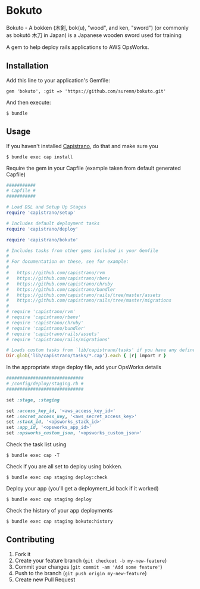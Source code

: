 # Bokuto

Bokuto - A bokken (木剣, bok(u), "wood", and ken, "sword") (or commonly as bokutō 木刀 in Japan) is a Japanese wooden sword used for training

A gem to help deploy rails applications to AWS OpsWorks.

## Installation

Add this line to your application's Gemfile:

    gem 'bokuto', :git => 'https://github.com/surenm/bokuto.git'

And then execute:

    $ bundle

## Usage

If you haven't installed [Capistrano](https://github.com/capistrano/capistrano), do that and make sure you 

    $ bundle exec cap install

Require the gem in your Capfile (example taken from default generated Capfile)

```ruby
###########
# Capfile #
###########

# Load DSL and Setup Up Stages
require 'capistrano/setup'

# Includes default deployment tasks
require 'capistrano/deploy'

require 'capistrano/bokuto'

# Includes tasks from other gems included in your Gemfile
#
# For documentation on these, see for example:
#
#   https://github.com/capistrano/rvm
#   https://github.com/capistrano/rbenv
#   https://github.com/capistrano/chruby
#   https://github.com/capistrano/bundler
#   https://github.com/capistrano/rails/tree/master/assets
#   https://github.com/capistrano/rails/tree/master/migrations
#
# require 'capistrano/rvm'
# require 'capistrano/rbenv'
# require 'capistrano/chruby'
# require 'capistrano/bundler'
# require 'capistrano/rails/assets'
# require 'capistrano/rails/migrations'

# Loads custom tasks from `lib/capistrano/tasks' if you have any defined.
Dir.glob('lib/capistrano/tasks/*.cap').each { |r| import r }
```

In the appropriate stage deploy file, add your OpsWorks details

```ruby
#############################
# /config/deploy/staging.rb #
#############################

set :stage, :staging

set :access_key_id, '<aws_access_key_id>'
set :secret_access_key, '<aws_secret_access_key>'
set :stack_id, '<opsworks_stack_id>'
set :app_id, '<opsworks_app_id>'
set :opsworks_custom_json, '<opsworks_custom_json>'
```

Check the task list using

    $ bundle exec cap -T

Check if you are all set to deploy using bokken.

    $ bundle exec cap staging deploy:check

Deploy your app (you'll get a deployment_id back if it worked)

    $ bundle exec cap staging deploy

Check the history of your app deployments

    $ bundle exec cap staging bokuto:history

## Contributing

1. Fork it
2. Create your feature branch (`git checkout -b my-new-feature`)
3. Commit your changes (`git commit -am 'Add some feature'`)
4. Push to the branch (`git push origin my-new-feature`)
5. Create new Pull Request
